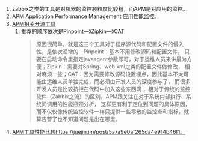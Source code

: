 1. zabbix之类的工具是对机器的监控颗粒度比较粗，而APM是对应用的监控。       
1. APM Application Performance Management 应用性能监控。       
1. [APM相关开源工具](https://www.zhihu.com/question/27994350)       
    1. 推荐的顺序依次是Pinpoint—》Zipkin—》CAT     
        >原因很简单，就是这三个工具对于程序源代码和配置文件的侵入性，是依次递增的：Pinpoint：基本不用修改源码和配置文件，
        只要在启动命令里指定javaagent参数即可，对于运维人员来讲最为方便；Zipkin：需要对Spring、web.xml之类的配置文件做修改，
        相对麻烦一些；CAT：因为需要修改源码设置埋点，因此基本不太可能由运维人员单独完成，而必须由开发人员的深度参与了，
        而很多开发人员是比较抗拒在代码中加入这些东西滴；
        相对于传统的监控软件（Zabbix之流）的区别，APM跟关注在对于系统内部执行、系统间调用的性能瓶颈分析，
        这样更有利于定位到问题的具体原因，而不仅仅像传统监控软件一样只提供一些零散的监控点和指标，就算告警了也不知道问题是出在哪里。     
1. [APM工具性能比较]()https://juejin.im/post/5a7a9e0af265da4e914b46f1。     
